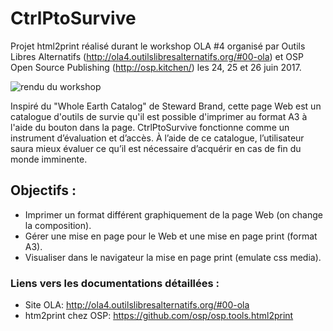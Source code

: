 # CtrlPtoSurvive
Projet html2print réalisé durant le workshop OLA #4 organisé par Outils Libres Alternatifs (http://ola4.outilslibresalternatifs.org/#00-ola) et OSP Open Source Publishing (http://osp.kitchen/) les 24, 25 et 26 juin 2017.

![rendu du workshop](http://ola4.outilslibresalternatifs.org/images/nicolas-01.png)

Inspiré du "Whole Earth Catalog" de Steward Brand, cette page Web est un catalogue d'outils de survie qu'il est possible d'imprimer au format A3 à l'aide du bouton dans la page.
CtrlPtoSurvive fonctionne comme un instrument d’évaluation et d’accès. À l’aide de ce catalogue, l’utilisateur saura mieux évaluer ce qu’il est nécessaire d’acquérir en cas de fin du monde imminente.

## Objectifs :

* Imprimer un format différent graphiquement de la page Web (on change la composition).
* Gérer une mise en page pour le Web et une mise en page print (format A3).
* Visualiser dans le navigateur la mise en page print (emulate css media).


### Liens vers les documentations détaillées :
* Site OLA: http://ola4.outilslibresalternatifs.org/#00-ola
* htm2print chez OSP: https://github.com/osp/osp.tools.html2print